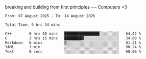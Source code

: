 breaking and building from first principles --- Computers <3

<!--START_SECTION:waka-->

```txt
From: 07 August 2025 - To: 14 August 2025

Total Time: 9 hrs 34 mins

C++        6 hrs 10 mins   ████████████████░░░░░░░░░   64.42 %
C          3 hrs 15 mins   ████████▓░░░░░░░░░░░░░░░░   34.08 %
Markdown   6 mins          ▒░░░░░░░░░░░░░░░░░░░░░░░░   01.21 %
YAML       1 min           ░░░░░░░░░░░░░░░░░░░░░░░░░   00.24 %
Text       0 secs          ░░░░░░░░░░░░░░░░░░░░░░░░░   00.06 %
```

<!--END_SECTION:waka-->
